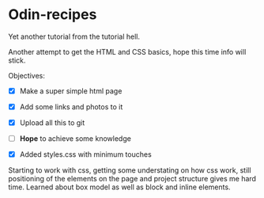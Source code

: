 # Odin-recipes
Yet another tutorial from the tutorial hell.

Another attempt to get the HTML and CSS basics, hope this time info will stick.

Objectives:

- [x] Make a super simple html page
- [x] Add some links and photos to it
- [X] Upload all this to git
- [ ] **Hope** to achieve some knowledge

- [x] Added styles.css with minimum touches


Starting to work with css, getting some understating on how css work, still positioning of the elements on the page and project structure gives me hard time. Learned about box model as well as block and inline elements. 